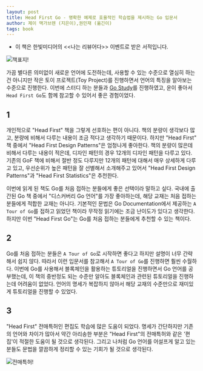 ```yaml
---
layout: post
title: Head First Go - 명확한 예제로 효율적인 학습법을 제시하는 Go 입문서
author: 제이 맥가브렌 (지은이),권민재 (옮긴이)
tags: book
---
```


* 이 책은 한빛미디어의 <<나는 리뷰어다>> 이벤트로 받은 서적입니다.

![책표지!]({{site.baseurl}}/images/20200525/01.jpg)

가끔 별다른 의미없이 새로운 언어에 도전하는데, 사용할 수 있는 수준으로 열심히 하는건 아니지만 작은 토이 프로젝트(Toy Project)를 진행하면서 언어의 특징을 알아보는 수준으로 진행한다. 이번에 스터디 하는 분들과 [Go Study](https://github.com/sigmadream/study-golang)를 진행하였고, 운이 좋아서 `Head First Go`도 함께 참고할 수 있어서 좋은 경험이었다.

## 1

개인적으로 "Head First" 책을 그렇게 선호하는 편이 아니다. 책의 분량이 생각보다 많고, 분량에 비해서 다루는 내용이 조금 적다고 생각하기 때문이다. 하지만 "Head First" 책 중에서 "Head First Design Patterns"은 엄청나게 좋아한다. 책의 분량이 많은데 비해서 다루는 내용이 적은데, 디자인 패턴의 경우 12개의 디자인 패턴을 다루고 있다. 기존의 GoF 책에 비해서 절반 정도 다루지만 12개의 패턴에 대해서 매우 상세하게 다루고 있고, 우선순위가 높은 패턴을 잘 선별해서 소개해주고 있어서 "Head First Design Patterns"과 "Head First Statistics"은 추천한다. 

이번에 읽게 된 책도 Go를 처음 접하는 분들에게 좋은 선택이라 말하고 싶다. 국내에 출간된 Go 책 중에서 "디스커버리 Go 언어"를 가장 좋아하는데, 해당 교재는 처음 접하는 분들에게 적합한 교재는 아니다. 기본적인 문법은 Go Documentation에서 제공하는 `A Tour of Go`를 접하고 읽었던 책이라 무작정 읽기에는 조금 난이도가 있다고 생각한다. 하지만 이번 "Head First Go"는 Go를 처음 접하는 분들에게 추천할 수 있는 책이다.

## 2

Go를 처음 접하는 분들은 `A Tour of Go`로 시작하면 좋다고 하지만 설명이 너무 간략해서 쉽지 않다. 따라서 이런 입문서를 참고해서 `A Tour of Go`를 진행하면 훨씬 수월하다. 이번에 Go를 사용해서 블록체인을 활용하는 튜토리얼을 진행하면서 Go 언어를 공부했는데, 이 책의 중반정도 되는 수준만 알아도 블록체인과 관련된 튜토리얼을 진행하는데 어려움이 없었다. 언어의 명세가 복잡하지 않아서 해당 교재의 수준만으로 재미있게 튜토리얼을 진행할 수 있었다.

## 3

"Head First" 전매특허인 편집도 학습에 많은 도움이 되었다. 명세가 간단하지만 기존의 언어와 차이가 많아서 약간 아리송한 부분은 "Head First"의 전매특허와 같은 '편집'이 적절한 도움이 될 것으로 생각된다. 그리고 나처럼 Go 언어를 어설프게 알고 있는 분들도 문법을 깔끔하게 정리할 수 있는 기회가 될 것으로 생각된다. 

![전매특허!]({{site.baseurl}}/images/20200525/02.jpg)

